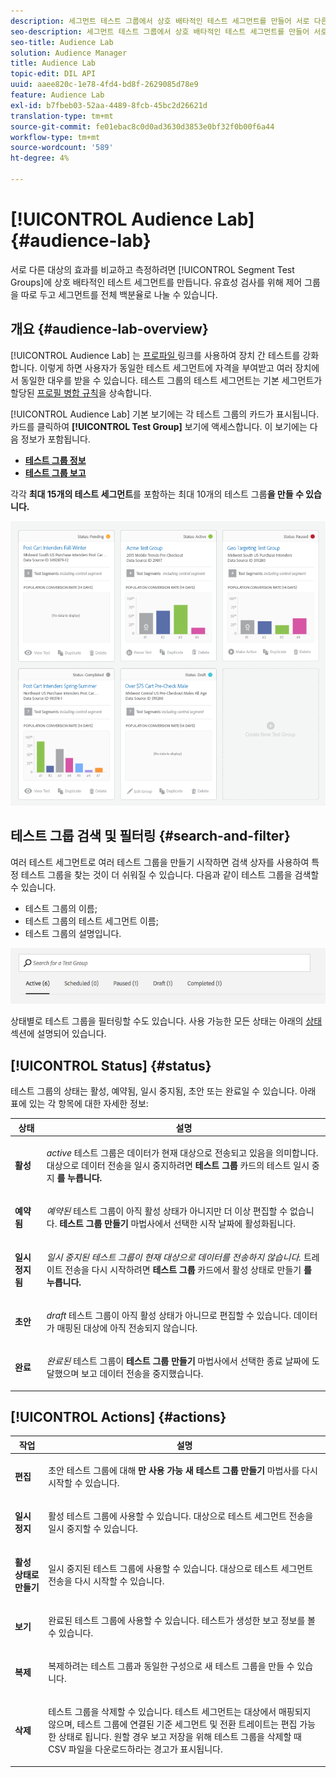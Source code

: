 ```yaml
---
description: 세그먼트 테스트 그룹에서 상호 배타적인 테스트 세그먼트를 만들어 서로 다른 대상의 효과를 비교하고 측정합니다. 유효성 검사를 위해 제어 그룹을 따로 두고 세그먼트를 전체 백분율로 나눌 수 있습니다.
seo-description: 세그먼트 테스트 그룹에서 상호 배타적인 테스트 세그먼트를 만들어 서로 다른 대상의 효과를 비교하고 측정합니다. 유효성 검사를 위해 제어 그룹을 따로 두고 세그먼트를 전체 백분율로 나눌 수 있습니다.
seo-title: Audience Lab
solution: Audience Manager
title: Audience Lab
topic-edit: DIL API
uuid: aaee820c-1e78-4fd4-bd8f-2629085d78e9
feature: Audience Lab
exl-id: b7fbeb03-52aa-4489-8fcb-45bc2d26621d
translation-type: tm+mt
source-git-commit: fe01ebac8c0d0ad3630d3853e0bf32f0b00f6a44
workflow-type: tm+mt
source-wordcount: '589'
ht-degree: 4%

---
```


# [!UICONTROL Audience Lab] {#audience-lab}

서로 다른 대상의 효과를 비교하고 측정하려면 [!UICONTROL Segment Test Groups]에 상호 배타적인 테스트 세그먼트를 만듭니다. 유효성 검사를 위해 제어 그룹을 따로 두고 세그먼트를 전체 백분율로 나눌 수 있습니다.

## 개요 {#audience-lab-overview}

[!UICONTROL Audience Lab] 는  [프로파일 ](../../features/profile-merge-rules/merge-rules-overview.md) 링크를 사용하여 장치 간 테스트를 강화합니다. 이렇게 하면 사용자가 동일한 테스트 세그먼트에 자격을 부여받고 여러 장치에서 동일한 대우를 받을 수 있습니다. 테스트 그룹의 테스트 세그먼트는 기본 세그먼트가 할당된 [프로필 병합 규칙](../../features/profile-merge-rules/merge-rules-dashboard.md)을 상속합니다.

[!UICONTROL Audience Lab] 기본 보기에는 각 테스트 그룹의 카드가 표시됩니다. 카드를 클릭하여 **[!UICONTROL Test Group]** 보기에 액세스합니다. 이 보기에는 다음 정보가 포함됩니다.

* **[테스트 그룹 정보](../../features/audience-lab/audience-lab-information-view.md)**
* **[테스트 그룹 보고](../../features/audience-lab/audience-lab-reporting-view.md)**

각각 **최대 15개의 테스트 세그먼트**&#x200B;를 포함하는 최대 10개의 테스트 그룹&#x200B;**을 만들 수 있습니다.**

![](assets/test-groups-view.PNG)

## 테스트 그룹 검색 및 필터링 {#search-and-filter}

여러 테스트 세그먼트로 여러 테스트 그룹을 만들기 시작하면 검색 상자를 사용하여 특정 테스트 그룹을 찾는 것이 더 쉬워질 수 있습니다. 다음과 같이 테스트 그룹을 검색할 수 있습니다.

* 테스트 그룹의 이름;
* 테스트 그룹의 테스트 세그먼트 이름;
* 테스트 그룹의 설명입니다.

![](assets/search_and_filter_audience_lab.png)

상태별로 테스트 그룹을 필터링할 수도 있습니다. 사용 가능한 모든 상태는 아래의 [상태](../../features/audience-lab/audience-lab.md#status) 섹션에 설명되어 있습니다.

## [!UICONTROL Status] {#status}

테스트 그룹의 상태는 활성, 예약됨, 일시 중지됨, 초안 또는 완료일 수 있습니다. 아래 표에 있는 각 항목에 대한 자세한 정보:

<table id="table_7A0388BA02E045AC971C06A22DAC2C63"> 
 <thead> 
  <tr> 
   <th colname="col1" class="entry"> 상태 </th> 
   <th colname="col2" class="entry"> 설명 </th> 
  </tr> 
 </thead>
 <tbody> 
  <tr> 
   <td colname="col1"> <p> <b><span class="uicontrol"> 활성 </span></b> </p> </td> 
   <td colname="col2"> <p><i>active</i> 테스트 그룹은 데이터가 현재 대상으로 전송되고 있음을 의미합니다. 대상으로 데이터 전송을 일시 중지하려면 <b><span class="uicontrol"> 테스트 그룹 </span></b> 카드의 </span></b> 테스트 일시 중지 <b><span class="uicontrol">를 누릅니다. </span></b></p> </td> 
  </tr> 
  <tr> 
   <td colname="col1"> <p> <b><span class="uicontrol"> 예약됨 </span></b> </p> </td> 
   <td colname="col2"> <p><i>예약된</i> 테스트 그룹이 아직 활성 상태가 아니지만 더 이상 편집할 수 없습니다. <b>테스트 그룹 만들기</b> 마법사에서 선택한 시작 날짜에 활성화됩니다. </p> </td> 
  </tr> 
  <tr> 
   <td colname="col1"> <p> <b><span class="uicontrol"> 일시 정지됨 </span></b> </p> </td> 
   <td colname="col2"> <p><i>일시 중지된 테스트 그룹이 현재 대상으로 데이터를 전송하지 않습니다. </i> 트레이트 전송을 다시 시작하려면 <b><span class="uicontrol"> 테스트 그룹 </span></b> 카드에서 </span></b> 활성 상태로 만들기 <b><span class="uicontrol">를 누릅니다. </span></b></p> </td> 
  </tr> 
  <tr> 
   <td colname="col1"> <p> <b><span class="uicontrol"> 초안 </span></b> </p> </td> 
   <td colname="col2"> <p><i>draft</i> 테스트 그룹이 아직 활성 상태가 아니므로 편집할 수 있습니다. 데이터가 매핑된 대상에 아직 전송되지 않습니다. </p> </td> 
  </tr> 
  <tr> 
   <td colname="col1"> <p> <b><span class="uicontrol"> 완료 </span></b> </p> </td> 
   <td colname="col2"> <p><i>완료된 </i> 테스트 그룹이 <b><span class="uicontrol"> 테스트 그룹 만들기 </span></b> 마법사에서 선택한 종료 날짜에 도달했으며 보고 데이터 전송을 중지했습니다. </p> </td>
  </tr>
 </tbody>
</table>

## [!UICONTROL Actions] {#actions}

<table id="table_481A411E2D2F4FE891595D00E775CF60"> 
 <thead> 
  <tr> 
   <th colname="col1" class="entry"> 작업 </th> 
   <th colname="col2" class="entry"> 설명 </th>
  </tr>
 </thead>
 <tbody> 
  <tr> 
   <td colname="col1"> <p> <b><span class="uicontrol"> 편집 </span></b> </p> </td>
   <td colname="col2"> <p>초안 테스트 그룹에 대해 <b>만 사용 가능 </b> <b><span class="uicontrol"> 새 테스트 그룹 만들기 </span></b> 마법사를 다시 시작할 수 있습니다. </p> </td>
  </tr>
  <tr> 
   <td colname="col1"> <p> <b><span class="uicontrol"> 일시 정지 </span></b> </p> </td>
   <td colname="col2"> <p>활성 테스트 그룹에 사용할 수 있습니다. 대상으로 테스트 세그먼트 전송을 일시 중지할 수 있습니다. </p> </td>
  </tr>
  <tr> 
   <td colname="col1"> <p> <b><span class="uicontrol"> 활성 상태로 만들기  </span></b> </p> </td>
   <td colname="col2"> <p>일시 중지된 테스트 그룹에 사용할 수 있습니다. 대상으로 테스트 세그먼트 전송을 다시 시작할 수 있습니다. </p> </td>
  </tr>
  <tr> 
   <td colname="col1"> <p> <b><span class="uicontrol"> 보기 </span></b> </p> </td>
   <td colname="col2"> <p>완료된 테스트 그룹에 사용할 수 있습니다. 테스트가 생성한 보고 정보를 볼 수 있습니다. </p> </td>
  </tr>
  <tr> 
   <td colname="col1"> <p> <b><span class="uicontrol"> 복제 </span></b> </p> </td>
   <td colname="col2"> <p>복제하려는 테스트 그룹과 동일한 구성으로 새 테스트 그룹을 만들 수 있습니다. </p> </td>
  </tr>
  <tr> 
   <td colname="col1"> <p> <b><span class="uicontrol"> 삭제 </span></b> </p> </td>
   <td colname="col2"> <p>테스트 그룹을 삭제할 수 있습니다. 테스트 세그먼트는 대상에서 매핑되지 않으며, 테스트 그룹에 연결된 기준 세그먼트 및 전환 트레이트는 편집 가능한 상태로 됩니다. 원할 경우 보고 저장을 위해 테스트 그룹을 삭제할 때 CSV 파일을 다운로드하라는 경고가 표시됩니다. </p> </td>
  </tr>
 </tbody>
</table>

